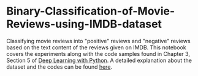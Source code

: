 # Binary-Classification-of-Movie-Reviews-using-IMDB-dataset

Classifying movie reviews into "positive" reviews and "negative" reviews based on the text content of the reviews given on IMDB.
This notebook covers the experiments along with the code samples found in Chapter 3, Section 5 of [Deep Learning with Python](https://www.manning.com/books/deep-learning-with-python?a_aid=keras&a_bid=76564dff). A detailed explanation about the dataset and the codes can be found [here](https://github.com/fchollet/deep-learning-with-python-notebooks/blob/master/3.5-classifying-movie-reviews.ipynb).